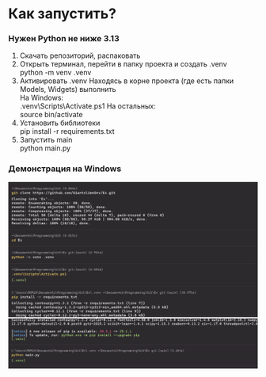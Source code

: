 # Как запустить?
### Нужен Python не ниже 3.13

1) Скачать репозиторий, распаковать
2) Открыть терминал, перейти в папку проекта и создать .venv  
python -m venv .venv
3) Активировать .venv
Находясь в корне проекта (где есть папки Models, Widgets) выполнить  
На Windows:  
.venv\Scripts\Activate.ps1
На остальных:  
source bin/activate  
4) Установить библиотеки  
pip install -r requirements.txt  
5) Запустить main  
python main.py

### Демонстрация на Windows

![Процесс_установки](/resources/{48CF5CA2-6311-4EA7-832A-50E463204E08}.png)
![Процесс_установки2](/resources/{239B9126-0801-49A0-96F2-79C3A769DF45}.png)
